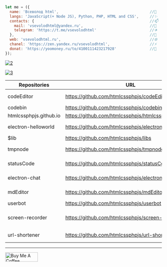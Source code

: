 ```javascript
let me = ({
  name: 'Всеволод html',                                         //💬
  langs: 'JavaScript(+ Node JS), Python, PHP, HTML and CSS',     //✨
  contacts: {                                                    //📫
    mail: 'vsevolodhtml@yandex.ru',                              //📧
    telegram: 'https://t.me/vsevolodhtml'                        //✈
  },                                                             //👀
  web: 'vsevolodhtml.ru',                                        //🌐
  chanel: 'https://zen.yandex.ru/vsevolodhtml',                  //⚡
  donat: 'https://yoomoney.ru/to/4100111423217928'               //💸
});
```
[1]: <[![Anurag's github stats](https://github-readme-stats.vercel.app/api?username=htmlcssphpjs)](https://github.com/htmlcssphpjs)>

[![2](https://github-readme-stats.vercel.app/api?username=htmlcssphpjs)](https://github.com/htmlcssphpjs)

[![3](https://github-readme-stats.vercel.app/api/top-langs/?username=htmlcssphpjs&layout=compact)](https://github.com/htmlcssphpjs)

<!--
**htmlcssphpjs/htmlcssphpjs** is a ✨ _special_ ✨ repository because its `README.md` (this file) appears on your GitHub profile.
-->



<!--
- 👯 I’m looking to collaborate on ...
- 🤔 I’m looking for help with ...
- 💬 Ask me about ...
- 😄 Pronouns: ...
- ⚡ Fun fact: ...
-->
| Repositories | URL | Description |
| ------ | ------ | ----- |
| codeEditor | https://github.com/htmlcssphpjs/codeEditor | Electron editor code |
| codebin | https://github.com/htmlcssphpjs/codebin | CodeBin |
| htmlcssphpjs.github.io | https://github.com/htmlcssphpjs/htmlcssphpjs.github.io | My websait |
| electron-helloworld | https://github.com/htmlcssphpjs/electron-helloworld | Hello, Electron |
| $lib | https://github.com/htmlcssphpjs/libs | Lib js |
| tmpnode | https://github.com/htmlcssphpjs/tmpnode | Template node js |
| statusCode | https://github.com/htmlcssphpjs/statusCode | Node JS API |
| electron-chat | https://github.com/htmlcssphpjs/electron-chat | Electron chat |
| mdEditor | https://github.com/htmlcssphpjs/mdEditor | Mark Down editor |
| userbot | https://github.com/htmlcssphpjs/userbot | UserBot |
| screen-recorder | https://github.com/htmlcssphpjs/screen-recorder | Electron screen recorder |
| url-shortener | https://github.com/htmlcssphpjs/url-shortener | Url Shortener |

---

<a href="https://yoomoney.ru/to/4100111423217928" target="_blank"><img src="https://cdn.buymeacoffee.com/buttons/v2/default-white.png" alt="Buy Me A Coffee" style="height: 30px;width: 105px;"></a>
